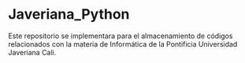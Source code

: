 # Javeriana_Python

Este repositorio se implementara para el almacenamiento de códigos relacionados con la materia de Informática de la Pontificia Universidad Javeriana Cali.

